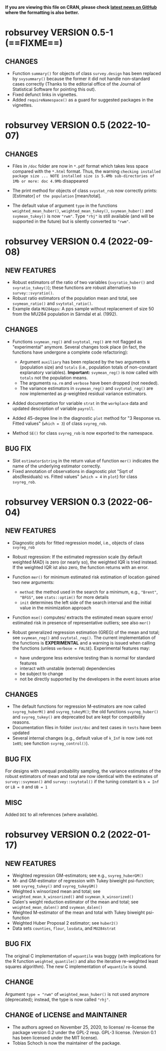 **If you are viewing this file on CRAN, please check [latest news on GitHub](https://github.com/tobiasschoch/robsurvey/blob/master/NEWS.md) where the formatting is also better.**

# robsurvey VERSION 0.5-1 (==FIXME==)

## CHANGES

* Function `summary()` for objects of class `survey.design` has been replaced by `svysummary()` because the former it did not handle non-standard cases correctly (Thanks to the editorial office of the Journal of Statistical Software for pointing this out). 
* Fixed defunct links in vignettes.
* Added `requireNamespace()` as a guard for suggested packages in the vignettes.

# robsurvey VERSION 0.5 (2022-10-07)

## CHANGES

* Files in `/doc` folder are now in `*.pdf` format which takes less space compared with the `*.html` format. Thus, the warning `checking installed package size ... NOTE
   installed size is 5.4Mb
   sub-directories of 1Mb or more:
    doc 4.9Mb` disappeared

* The print method for objects of class `svystat_rob` now correctly prints: [Estimator] `of the population` [mean/total].

* The default value of argument `type` in the functions `weighted_mean_huber()`, `weighted_mean_tukey()`, `svymean_huber()` and `svymean_tukey()` is now `"rwm"`. Type `"rhj"` is still available (and will be supported in the future) but is silently converted to `"rwm"`.

# robsurvey VERSION 0.4 (2022-09-08)

## NEW FEATURES

* Robust estimators of the ratio of two variables (`svyratio_huber()` and `svyratio_tukey()`); these functions are robust alternatives to `survey::svyratio()`.
* Robust ratio estimators of the population mean and total, see `svymean_ratio()` and `svytotal_ratio()`.
* Example data `MU284pps`: A pps sample without replacement of size 50 from the MU284 population in Särndal et al. (1992).

## CHANGES

* Functions `svymean_reg()` and `svytotal_reg()` are not flagged as "experimental" anymore. Several changes took place (in fact, the functions have undergone a complete code refactoring):
  * Argument `auxiliary` has been replaced by the two arguments `N` (population size) and `totals` (i.e., population totals of non-constant explanatory variables). **Important:** `svymean_reg()` is now called with `totals` not the population means.
  * The arguments `na.rm` and `verbose` have been dropped (not needed).
  * The variance estimators in `svymean_reg()` and `svytotal_reg()` are now implemented as *g*-weighted residual variance estimators.


* Added documentation for variable `strat` in the `workplace` data and updated description of variable `payroll`.

* Added 45-degree line in the diagnostic `plot` method for "3 Response vs. Fitted values" (`which = 3`) of class `svyreg_rob`.
* Method `SE()` for class `svyreg_rob` is now exported to the namespace.

## BUG FIX

* Slot `estimator$string` in the return value of function `mer()` indicates the name of the underlying estimator correctly.
* Fixed annotation of observations in diagnostic plot "Sqrt of abs(Residuals) vs. Fitted values" (`which = 4` in `plot`) for class `svyreg_rob`.

# robsurvey VERSION 0.3 (2022-06-04)

## NEW FEATURES

* Diagnostic plots for fitted regression model, i.e., objects of class `svyreg_rob`
* Robust regression: If the estimated regression scale (by default weighted MAD) is zero (or nearly so), the weighted IQR is tried instead. If the weighted IQR ist also zero, the function returns with an error.
* Function `mer()` for minimum estimated risk estimation of location gained two new arguments:
  * `method`: the method used in the search for a minimum, e.g., `"Brent"`, `"BFGS"`, see `stats::optim()` for more details
  * `init` determines the left side of the search interval and the initial value in the minimization approach

* Function `mse()` computes/ extracts the estimated mean square error/ estimated risk in presence of representative outliers; see also `mer()`

* Robust generalized regression estimation (GREG) of the mean and total; see `svymean_reg()` and `svytotal_reg()`. The current implementation of the functions is **EXPERIMENTAL** and a warning is issued when calling the functions (unless `verbose = FALSE`). Experimental features may:
  * have undergone less extensive testing than is normal for standard features
  * interact with unstable (external) dependencies
  * be subject to change
  * not be directly supported by the developers in the event
    issues arise
  


## CHANGES

* The default functions for regression M-estimators are now called `svyreg_huberM()` and `svyreg_tukeyM()`; the old functions `svyreg_huber()` and `svyreg_tukey()` are deprecated but are kept for compatibility reasons.
* Documentation files in folder `inst/doc` and test cases in `tests` have been updated
* Several internal changes (e.g., default value of `k_Inf` is now `1e06` not `1e05`; see function `svyreg_control()`).

## BUG FIX

For designs with unequal probability sampling, the variance estimates of the robust estimators of mean and total are now identical with the estimates of `survey::svymean()` and `survey::svytotal()` if the tuning constant is `k = Inf` or `LB = 0` and `UB = 1`

## MISC

Added `DOI` to all references (where available).

# robsurvey VERSION 0.2 (2022-01-17)

## NEW FEATURES

* Weighted regression GM-estimators; see e.g., `svyreg_huberGM()`
* M- and GM-estimator of regression with Tukey biweight psi-function; see `svyreg_tukey()` and `svyreg_tukeyGM()`
* Weighted `k` winsorized mean and total; see `weighted_mean_k_winsorized()` and `svymean_k_winsorized()`
* Dalen's weight reduction estimator of the mean and total; see `weighted_mean_dalen()` and `svymean_dalen()`
* Weighted M-estimator of the mean and total with Tukey biweight psi-function
* Weighted Huber Proposal 2 estimator; see `huber2()`
* Data sets `counties`, `flour`, `losdata`, and `MU284strat`

## BUG FIX

The original C implementation of `wquantile` was buggy (with implications for the R function `weighted_quantile()` and also the iterative re-weighted least squares algorithm). The new C implementation of `wquantile` is sound.

## CHANGE

Argument `type = "rwm"` of `weighted_mean_huber()` is not used anymore (deprecated); instead, the type is now called `"rhj"`.

## CHANGE of LICENSE and MAINTAINER

* The authors agreed on November 25, 2020, to license/ re-license the package version 0.2 under the GPL-2 resp.  GPL-3 license. (Version 0.1 has been licensed under the MIT license).
* Tobias Schoch is now the maintainer of the package.

